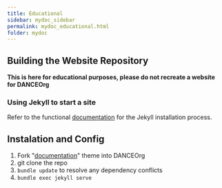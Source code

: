 ```yaml
---
title: Educational 
sidebar: mydoc_sidebar
permalink: mydoc_educational.html
folder: mydoc
---
```


##  Building the Website Repository
**This is here for educational purposes, please do not recreate a website for DANCEOrg**
### Using Jekyll to start a site
Refer to the functional [documentation](mydoc_functional.md) for the Jekyll installation process. 


## Instalation and Config
1. Fork "[documentation](https://github.com/tomjoht/documentation-theme-jekyll)" theme into DANCEOrg 
2. git clone the repo 
3. `bundle update` to resolve any dependency conflicts
4. `bundle exec jekyll serve`